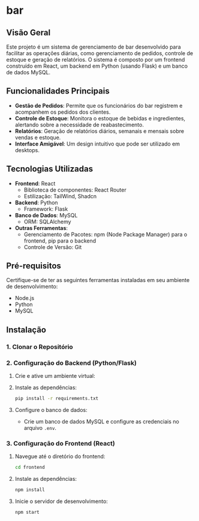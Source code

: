# bar

## **Visão Geral**

Este projeto é um sistema de gerenciamento de bar desenvolvido para facilitar as operações diárias, como gerenciamento de pedidos, controle de estoque e geração de relatórios. O sistema é composto por um frontend construído em React, um backend em Python (usando Flask) e um banco de dados MySQL.

## **Funcionalidades Principais**

- **Gestão de Pedidos**: Permite que os funcionários do bar registrem e acompanhem os pedidos dos clientes.
- **Controle de Estoque**: Monitora o estoque de bebidas e ingredientes, alertando sobre a necessidade de reabastecimento.
- **Relatórios**: Geração de relatórios diários, semanais e mensais sobre vendas e estoque.
- **Interface Amigável**: Um design intuitivo que pode ser utilizado em desktops.

## **Tecnologias Utilizadas**

- **Frontend**: React
  - Biblioteca de componentes: React Router
  - Estilização: TailWind, Shadcn
- **Backend**: Python
  - Framework: Flask
- **Banco de Dados**: MySQL
  - ORM: SQLAlchemy
- **Outras Ferramentas**:
  - Gerenciamento de Pacotes: npm (Node Package Manager) para o frontend, pip para o backend
  - Controle de Versão: Git

## **Pré-requisitos**

Certifique-se de ter as seguintes ferramentas instaladas em seu ambiente de desenvolvimento:

- Node.js
- Python
- MySQL

## **Instalação**

### **1. Clonar o Repositório**

### **2. Configuração do Backend (Python/Flask)**

1. Crie e ative um ambiente virtual:

2. Instale as dependências:

   ```bash
   pip install -r requirements.txt
   ```

3. Configure o banco de dados:
   - Crie um banco de dados MySQL e configure as credenciais no arquivo `.env`.

### **3. Configuração do Frontend (React)**

1. Navegue até o diretório do frontend:

   ```bash
   cd frontend
   ```

2. Instale as dependências:

   ```bash
   npm install
   ```

3. Inicie o servidor de desenvolvimento:
   ```bash
   npm start
   ```
